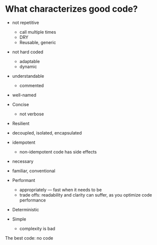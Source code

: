 # What characterizes good code?

- not repetitive
  - call multiple times
  - DRY
  - Reusable, generic
- not hard coded
  - adaptable
  - dynamic
- understandable
  - commented
- well-named

- Concise
  - not verbose
- Resilient
- decoupled, isolated, encapsulated

- idempotent
  - non-idempotent code has side effects

- necessary
- familiar, conventional

- Performant
  - appropriately — fast when it needs to be
  - trade offs: readability and clarity can suffer, as you optimize code
  performance

- Deterministic

- Simple
   - complexity is bad


The best code: no code

